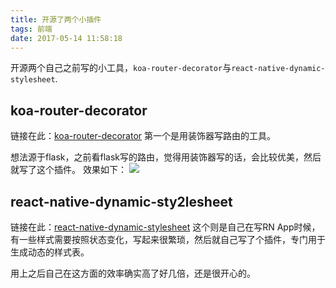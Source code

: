 ```yaml
---
title: 开源了两个小插件
tags: 前端
date: 2017-05-14 11:58:18
---
```


开源两个自己之前写的小工具，`koa-router-decorator`与`react-native-dynamic-stylesheet`.

## koa-router-decorator

链接在此：[koa-router-decorator](https://github.com/Lxxyx/koa-router-decorator)
第一个是用装饰器写路由的工具。

想法源于flask，之前看flask写的路由，觉得用装饰器写的话，会比较优美，然后就写了这个插件。
效果如下：
![](//7xoxxe.com1.z0.glb.clouddn.com/2017-09-09-045923.jpg)

## react-native-dynamic-sty2lesheet

链接在此：[react-native-dynamic-stylesheet](https://github.com/Lxxyx/react-native-dynamic-stylesheet)
这个则是自己在写RN App时候，有一些样式需要按照状态变化，写起来很繁琐，然后就自己写了个插件，专门用于生成动态的样式表。

用上之后自己在这方面的效率确实高了好几倍，还是很开心的。